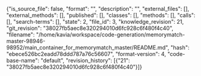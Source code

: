 {"is_source_file": false, "format": "", "description": "", "external_files": [], "external_methods": [], "published": [], "classes": [], "methods": [], "calls": [], "search-terms": [], "state": 2, "file_id": 3, "knowledge_revision": 21, "git_revision": "38027fb5aec8e320294010d6fc928c6f480f4c40", "filename": "/home/kavia/workspace/code-generation/memorymatch-master-98946-98952/main_container_for_memorymatch_master/README.md", "hash": "ebece526bc2eadd78ddd787a76c56607", "format-version": 4, "code-base-name": "default", "revision_history": [{"21": "38027fb5aec8e320294010d6fc928c6f480f4c40"}]}